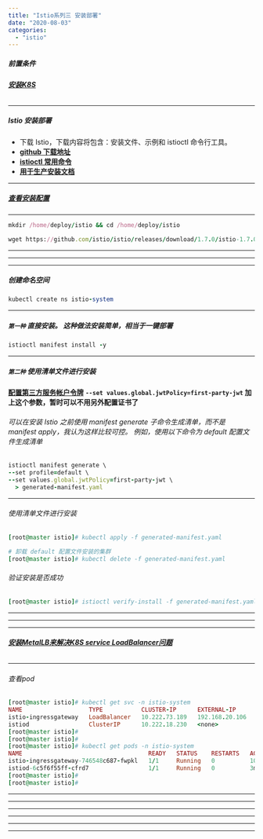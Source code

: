 ```yaml
---
title: "Istio系列三 安装部署"
date: "2020-08-03"
categories: 
  - "istio"
---
```


##### 前置条件

###### **[安装K8S](ansible-playbook-%e6%8e%a7%e5%88%b6-kubeadm%e9%83%a8%e7%bd%b2k8s-%e5%a0%86%e5%8f%a0etcd "安装K8S")**

* * *

##### Istio 安装部署

- 下载 Istio，下载内容将包含：安装文件、示例和 istioctl 命令行工具。
- **[github 下载地址](https://github.com/istio/istio/tags/ "github 下载地址")**
- **[istioctl 常用命令](https://istio.io/latest/zh/docs/reference/commands/istioctl/ "istioctl 常用命令")**
- **[用于生产安装文档](https://istio.io/latest/zh/docs/setup/install/istioctl/ "用于生产安装文档")**

* * *

##### **[查看安装配置](https://istio.io/latest/zh/docs/setup/additional-setup/config-profiles/ "查看安装配置")**

* * *

```ruby
mkdir /home/deploy/istio && cd /home/deploy/istio

wget https://github.com/istio/istio/releases/download/1.7.0/istio-1.7.0-linux-amd64.tar.gz && tar -zxvf istio-1.7.0-linux-amd64.tar.gz && cp istio-1.7.0/bin/istioctl /usr/local/bin/

```

* * *

* * *

* * *

##### 创建命名空间

```ruby
kubectl create ns istio-system
```

* * *

##### **`第一种`** 直接安装。 这种做法安装简单，相当于一键部署

```ruby
istioctl manifest install -y
```

* * *

##### **`第二种`** 使用清单文件进行安装

**[配置第三方服务帐户令牌](https://istio.io/latest/docs/ops/best-practices/security/#configure-third-party-service-account-tokens "配置第三方服务帐户令牌")** **`--set values.global.jwtPolicy=first-party-jwt` 加上这个参数，暂时可以不用另外配置证书了**

###### 可以在安装 Istio 之前使用 manifest generate 子命令生成清单，而不是 manifest apply，我认为这样比较可控。 例如，使用以下命令为 default 配置文件生成清单

```ruby
istioctl manifest generate \
--set profile=default \
--set values.global.jwtPolicy=first-party-jwt \
  > generated-manifest.yaml
```

* * *

###### 使用清单文件进行安装

```ruby
[root@master istio]# kubectl apply -f generated-manifest.yaml

# 卸载 default 配置文件安装的集群
[root@master istio]# kubectl delete -f generated-manifest.yaml

```

###### 验证安装是否成功

```ruby
[root@master istio]# istioctl verify-install -f generated-manifest.yaml
```

* * *

* * *

* * *

###### **[安装MetalLB来解决K8S service LoadBalancer问题](%e4%bd%bf%e7%94%a8metallb%e6%9d%a5%e8%a7%a3%e5%86%b3k8s-service-loadbalancer%e9%97%ae%e9%a2%98 "安装MetalLB来解决K8S service LoadBalancer问题")**

* * *

###### 查看pod

```ruby
[root@master istio]# kubectl get svc -n istio-system
NAME                   TYPE           CLUSTER-IP      EXTERNAL-IP      PORT(S)                                                      AGE
istio-ingressgateway   LoadBalancer   10.222.73.189   192.168.20.106   15021:31797/TCP,80:32578/TCP,443:31676/TCP,15443:31801/TCP   98s
istiod                 ClusterIP      10.222.18.230   <none>           15010/TCP,15012/TCP,443/TCP,15014/TCP,853/TCP                2m57s
[root@master istio]#
[root@master istio]#
[root@master istio]# kubectl get pods -n istio-system
NAME                                    READY   STATUS    RESTARTS   AGE
istio-ingressgateway-746548c687-fwpkl   1/1     Running   0          106s
istiod-6c5f6f55ff-cfrd7                 1/1     Running   0          3m5s
[root@master istio]#
[root@master istio]#
```

* * *

* * *

* * *

* * *

* * *

* * *
